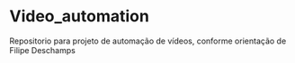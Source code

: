 # Video_automation
Repositorio para projeto de automação de vídeos, conforme orientação de Filipe Deschamps
